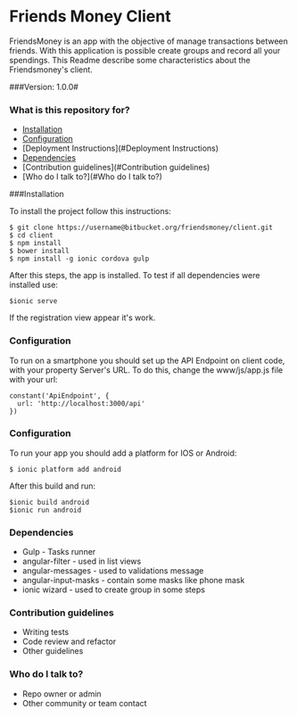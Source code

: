 # Friends Money Client #

FriendsMoney is an app with the objective of manage transactions between friends. With this application is possible create groups and record all your spendings. This Readme describe some characteristics about the Friendsmoney's client.

###Version: 1.0.0#

### What is this repository for? ###


* [Installation](#Installation)
* [Configuration](#Configuration)
* [Deployment Instructions](#Deployment Instructions)
* [Dependencies](#Dependencies)
* [Contribution guidelines](#Contribution guidelines)
* [Who do I talk to?](#Who do I talk to?)

###Installation 

To install the project follow this instructions:
```
$ git clone https://username@bitbucket.org/friendsmoney/client.git
$ cd client
$ npm install
$ bower install
$ npm install -g ionic cordova gulp
```

After this steps, the app is installed. To test if all dependencies were installed use:

```
$ionic serve
``` 

If the registration view appear it's work.

### Configuration 

To run on a smartphone you should set up the API Endpoint on client code, with your property Server's URL. To do this, change the www/js/app.js file with your url:

```
constant('ApiEndpoint', {
  url: 'http://localhost:3000/api'
})
```

### Configuration ### 
To run your app you should add a platform for IOS or Android:

```
$ ionic platform add android
```

After this build and run:

``` 
$ionic build android
$ionic run android
```

### Dependencies ###

* Gulp - Tasks runner
* angular-filter - used in list views
* angular-messages - used to validations message
* angular-input-masks - contain some masks like phone mask
* ionic wizard - used to create group in some steps

### Contribution guidelines ###

* Writing tests
* Code review and refactor
* Other guidelines

### Who do I talk to? ###

* Repo owner or admin
* Other community or team contact